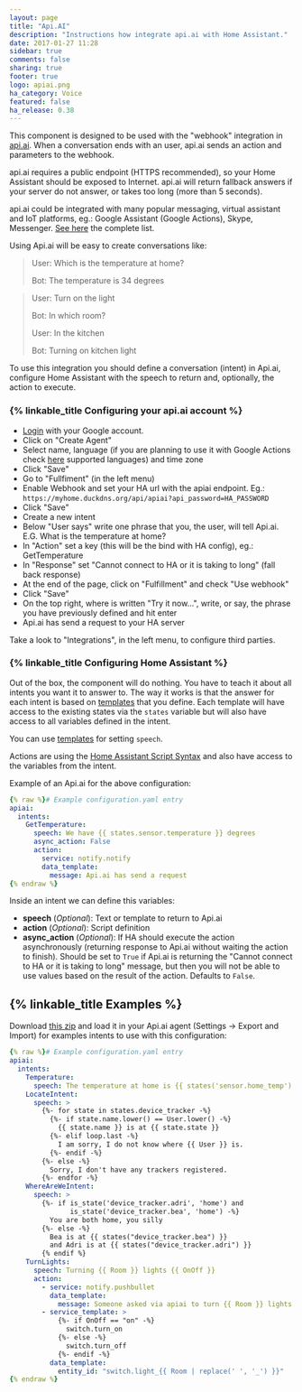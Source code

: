 ```yaml
---
layout: page
title: "Api.AI"
description: "Instructions how integrate api.ai with Home Assistant."
date: 2017-01-27 11:28
sidebar: true
comments: false
sharing: true
footer: true
logo: apiai.png
ha_category: Voice
featured: false
ha_release: 0.38
---
```


This component is designed to be used with the "webhook" integration in [api.ai][apiai-web]. When a conversation ends with an user, api.ai sends an action and parameters to the webhook.

api.ai requires a public endpoint (HTTPS recommended), so your Home Assistant should be exposed to Internet. api.ai will return fallback answers if your server do not answer, or takes too long (more than 5 seconds).

api.ai could be integrated with many popular messaging, virtual assistant and IoT platforms, eg.: Google Assistant (Google Actions), Skype, Messenger. [See here](https://docs.api.ai/docs/integrations) the complete list.

Using Api.ai will be easy to create conversations like:

 > User: Which is the temperature at home?
 >
 > Bot: The temperature is 34 degrees

 > User: Turn on the light
 >
 > Bot: In which room?
 >
 > User: In the kitchen
 >
 > Bot: Turning on kitchen light

To use this integration you should define a conversation (intent) in Api.ai, configure Home Assistant with the speech to return and, optionally, the action to execute.

### {% linkable_title Configuring your api.ai account %}

- [Login][apiai-web] with your Google account.
- Click on "Create Agent"
- Select name, language (if you are planning to use it with Google Actions check [here](https://support.google.com/assistant/answer/7108196?hl=en) supported languages) and time zone
- Click "Save"
- Go to "Fullfiment" (in the left menu)
- Enable Webhook and set your HA url with the apiai endpoint. Eg.: ``https://myhome.duckdns.org/api/apiai?api_password=HA_PASSWORD``
- Click "Save"
- Create a new intent
- Below "User says" write one phrase that you, the user, will tell Api.ai. E.G. What is the temperature at home?
- In "Action" set a key (this will be the bind with HA config), eg.: GetTemperature
- In "Response" set "Cannot connect to HA or it is taking to long" (fall back response)
- At the end of the page, click on "Fulfillment" and check "Use webhook"
- Click "Save"
- On the top right, where is written "Try it now...", write, or say, the phrase you have previously defined and hit enter
- Api.ai has send a request to your HA server

Take a look to "Integrations", in the left menu, to configure third parties.


### {% linkable_title Configuring Home Assistant %}

Out of the box, the component will do nothing. You have to teach it about all intents you want it to answer to. The way it works is that the answer for each intent is based on [templates] that you define. Each template will have access to the existing states via the `states` variable but will also have access to all variables defined in the intent.

You can use [templates] for setting `speech`.

Actions are using the [Home Assistant Script Syntax] and also have access to the variables from the intent.

[Home Assistant Script Syntax]: /getting-started/scripts/

Example of an Api.ai for the above configuration:

```yaml
{% raw %}# Example configuration.yaml entry
apiai:
  intents:
    GetTemperature:
      speech: We have {{ states.sensor.temperature }} degrees
      async_action: False
      action:
        service: notify.notify
        data_template:
          message: Api.ai has send a request
{% endraw %}
```

Inside an intent we can define this variables:
- **speech** (*Optional*): Text or template to return to Api.ai
- **action** (*Optional*): Script definition
- **async_action** (*Optional*): If HA should execute the action asynchronously (returning response to Api.ai without waiting the action to finish). Should be set to `True` if Api.ai is returning the "Cannot connect to HA or it is taking to long" message, but then you will not be able to use values based on the result of the action. Defaults to `False`.


## {% linkable_title Examples %}

Download [this zip](https://github.com/home-assistant/home-assistant.github.io/blob/next/source/assets/HomeAssistant_APIAI.zip) and load it in your Api.ai agent (Settings -> Export and Import) for examples intents to use with this configuration:

```yaml
{% raw %}# Example configuration.yaml entry
apiai:
  intents:
    Temperature:
      speech: The temperature at home is {{ states('sensor.home_temp') }} degrees
    LocateIntent:
      speech: >
        {%- for state in states.device_tracker -%}
          {%- if state.name.lower() == User.lower() -%}
            {{ state.name }} is at {{ state.state }}
          {%- elif loop.last -%}
            I am sorry, I do not know where {{ User }} is.
          {%- endif -%}
        {%- else -%}
          Sorry, I don't have any trackers registered.
        {%- endfor -%}
    WhereAreWeIntent:
      speech: >
        {%- if is_state('device_tracker.adri', 'home') and
               is_state('device_tracker.bea', 'home') -%}
          You are both home, you silly
        {%- else -%}
          Bea is at {{ states("device_tracker.bea") }}
          and Adri is at {{ states("device_tracker.adri") }}
        {% endif %}
    TurnLights:
      speech: Turning {{ Room }} lights {{ OnOff }}
      action:
        - service: notify.pushbullet
          data_template:
            message: Someone asked via apiai to turn {{ Room }} lights {{ OnOff }}
        - service_template: >
            {%- if OnOff == "on" -%}
              switch.turn_on
            {%- else -%}
              switch.turn_off
            {%- endif -%}
          data_template:
            entity_id: "switch.light_{{ Room | replace(' ', '_') }}"
{% endraw %}
```

[apiai-web]: https://api.ai/
[templates]: /topics/templating/
